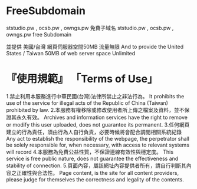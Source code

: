 # FreeSubdomain
ststudio.pw , ocsb.pw , owngs.pw 免費子域名
ststudio.pw , ocsb.pw , owngs.pw free Subdomain 

並提供 美國/台灣 網頁伺服器空間50MB 流量無限
And to provide the United States / Taiwan 50MB of web server space Unlimited


# 『使用規範』 「Terms of Use」
1.禁止利用本服務進行中華民國(台灣)法律所禁止之非法行為。
  It prohibits the use of the service for illegal acts of the Republic of China (Taiwan) prohibited by law.
2.本服務有權移除或修改使用者所上傳之檔案及資料，並不保證其永久有效。
  Archives and information services have the right to remove or modify this user uploaded, does not guarantee its permanent.
3.任何網頁建立的行為責任，須由行為人自行負責，必要時候將會配合調閱相關系統紀錄
  Any act to establish the responsibility of the webpage, the perpetrator shall be solely responsible for, when necessary, with access to relevant systems will record
4.本服務為免費公益性質，不保證連線有效性與穩定度。
  This service is free public nature, does not guarantee the effectiveness and stability of connection.
5.頁面內容，屬該網址內容提供者所有，請自行判斷其內容之正確性與合法性。
  Page content, is the site for all content providers, please judge for themselves the correctness and legality of the contents.
